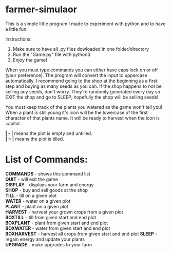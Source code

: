 # farmer-simulaor
This is a simple little program I made to experiment with python and to have a little fun.

Instructions:
1) Make sure to have all .py files dowloaded in one folder/directory
2) Run the "Game.py" file with python3
3) Enjoy the game!

When you must type commands you can either have caps lock on or off (your preference). The program will convert the input to uppercase automatically. I recommend going to the shop at the beginning as a first step and buying as many seeds as you can. If the shop happens to not be selling any seeds, don't worry. They're randomly generated every day so EXIT the shop and go to SLEEP, hopefully the shop will be selling seeds!

You must keep track of the plants you watered as the game won't tell you! When a plant is still young it's icon will be the lowercase of the first character of that plants name. It will be ready to harvest when the icon is capital. 
 
 **| - |** means the plot is empty and untilled.   
 **| ~ |** means the plot is tilled.   
 

# List of Commands:
 
 **COMMANDS**   - shows this command list  
 **QUIT**       - will exit the game                           
 **DISPLAY**    - displays your farm and energy                
 **SHOP**       - buy and sell goods at the shop               
 **TILL**       - till on a given plot                         
 **WATER**      - water on a given plot                        
 **PLANT**      - plant on a given plot           
 **HARVEST**    - harvest your grown crops from a given plot   
 **BOXTILL**    - till from given start and end plot           
 **BOXPLANT**   - plant from given start and end plot          
 **BOXWATER**   - water from given start and end plot          
 **BOXHARVEST** - harvest all crops from given start and end plot 
 **SLEEP**      - regain energy and update your plants     
 **UPGRADE**    - make upgrades to your farm

